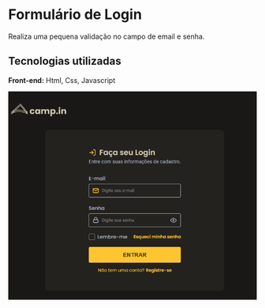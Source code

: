 
# Formulário de Login

Realiza uma pequena validação no campo de email e senha.


## Tecnologias utilizadas

**Front-end:** Html, Css, Javascript

<img src="./github/login-form.gif">



